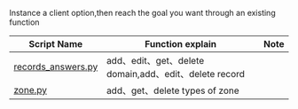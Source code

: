 Instance a client option,then reach the goal you want through an existing function

| Script Name | Function explain | Note |
| - | - | - |
|[records_answers.py](./records_answers.py) | add、edit、get、delete domain,add、edit、delete record | 
|[zone.py](./zone.py) | add、get、delete types of zone | 